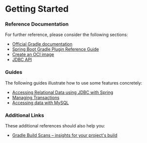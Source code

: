 # Getting Started

### Reference Documentation

For further reference, please consider the following sections:

* [Official Gradle documentation](https://docs.gradle.org)
* [Spring Boot Gradle Plugin Reference Guide](https://docs.spring.io/spring-boot/docs/2.7.4/gradle-plugin/reference/html/)
* [Create an OCI image](https://docs.spring.io/spring-boot/docs/2.7.4/gradle-plugin/reference/html/#build-image)
* [JDBC API](https://docs.spring.io/spring-boot/docs/2.7.4/reference/htmlsingle/#data.sql)

### Guides

The following guides illustrate how to use some features concretely:

* [Accessing Relational Data using JDBC with Spring](https://spring.io/guides/gs/relational-data-access/)
* [Managing Transactions](https://spring.io/guides/gs/managing-transactions/)
* [Accessing data with MySQL](https://spring.io/guides/gs/accessing-data-mysql/)

### Additional Links

These additional references should also help you:

* [Gradle Build Scans – insights for your project's build](https://scans.gradle.com#gradle)

